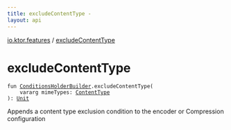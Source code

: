 ```yaml
---
title: excludeContentType - 
layout: api
---
```


<div class='api-docs-breadcrumbs'><a href="index.html">io.ktor.features</a> / <a href="./exclude-content-type.html">excludeContentType</a></div>

# excludeContentType

<div class="signature"><code><span class="keyword">fun </span><a href="-conditions-holder-builder/index.html"><span class="identifier">ConditionsHolderBuilder</span></a><span class="symbol">.</span><span class="identifier">excludeContentType</span><span class="symbol">(</span><br/>&nbsp;&nbsp;&nbsp;&nbsp;<span class="keyword">vararg</span> <span class="parameterName" id="io.ktor.features$excludeContentType(io.ktor.features.ConditionsHolderBuilder, kotlin.Array((io.ktor.http.ContentType)))/mimeTypes">mimeTypes</span><span class="symbol">:</span>&nbsp;<a href="../io.ktor.http/-content-type/index.html"><span class="identifier">ContentType</span></a><br/><span class="symbol">)</span><span class="symbol">: </span><a href="https://kotlinlang.org/api/latest/jvm/stdlib/kotlin/-unit/index.html"><span class="identifier">Unit</span></a></code></div>

Appends a content type exclusion condition to the encoder or Compression configuration

